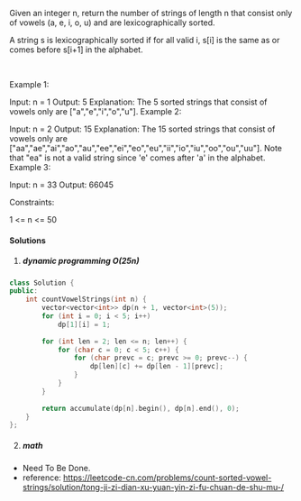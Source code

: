 Given an integer n, return the number of strings of length n that consist only of vowels (a, e, i, o, u) and are lexicographically sorted.

A string s is lexicographically sorted if for all valid i, s[i] is the same as or comes before s[i+1] in the alphabet.

 

Example 1:

Input: n = 1
Output: 5
Explanation: The 5 sorted strings that consist of vowels only are ["a","e","i","o","u"].
Example 2:

Input: n = 2
Output: 15
Explanation: The 15 sorted strings that consist of vowels only are
["aa","ae","ai","ao","au","ee","ei","eo","eu","ii","io","iu","oo","ou","uu"].
Note that "ea" is not a valid string since 'e' comes after 'a' in the alphabet.
Example 3:

Input: n = 33
Output: 66045
 

Constraints:

1 <= n <= 50 


#### Solutions

1. ##### dynamic programming O(25n)

```c++
class Solution {
public:
    int countVowelStrings(int n) {
        vector<vector<int>> dp(n + 1, vector<int>(5));
        for (int i = 0; i < 5; i++)
            dp[1][i] = 1;
        
        for (int len = 2; len <= n; len++) {
            for (char c = 0; c < 5; c++) {
                for (char prevc = c; prevc >= 0; prevc--) {
                    dp[len][c] += dp[len - 1][prevc];
                }
            }
        }
        
        return accumulate(dp[n].begin(), dp[n].end(), 0);
    }
};
```

2. ##### math

- Need To Be Done.
- reference: https://leetcode-cn.com/problems/count-sorted-vowel-strings/solution/tong-ji-zi-dian-xu-yuan-yin-zi-fu-chuan-de-shu-mu-/